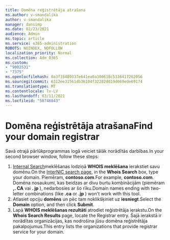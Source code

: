 ```yaml
---
title: Domēna reģistrētāja atrašana
ms.author: v-smandalika
author: v-smandalika
manager: dansimp
ms.date: 02/23/2021
audience: Admin
ms.topic: article
ms.service: o365-administration
ROBOTS: NOINDEX, NOFOLLOW
localization_priority: Normal
ms.collection: Adm_O365
ms.custom:
- "9002531"
- "7375"
ms.openlocfilehash: 0a3f35489337e641ea0a300618c5336417262056
ms.sourcegitcommit: 6312ee31561db36104f32282d019d069ede69174
ms.translationtype: MT
ms.contentlocale: lv-LV
ms.lasthandoff: 03/11/2021
ms.locfileid: "50746843"
---
```

# <a name="find-your-domain-registrar"></a><span data-ttu-id="9fbe4-102">Domēna reģistrētāja atrašana</span><span class="sxs-lookup"><span data-stu-id="9fbe4-102">Find your domain registrar</span></span>

<span data-ttu-id="9fbe4-103">Savā otrajā pārlūkprogrammas logā veiciet tālāk norādītās darbības.</span><span class="sxs-lookup"><span data-stu-id="9fbe4-103">In your second browser window, follow these steps:</span></span>

1. <span data-ttu-id="9fbe4-104">[Internal Search](https://lookup.icann.org/)meklēšanas lodziņā **WHOIS meklēšana** ierakstiet savu domēnu.</span><span class="sxs-lookup"><span data-stu-id="9fbe4-104">On the [InterNIC search page](https://lookup.icann.org/), in the **Whois Search** box, type your domain.</span></span> <span data-ttu-id="9fbe4-105">Piemēram, **contoso.com**.</span><span class="sxs-lookup"><span data-stu-id="9fbe4-105">For example, **contoso.com**.</span></span> <span data-ttu-id="9fbe4-106">Domēna nosaukumi, kas beidzas ar divu burtu kombinācijām (piemēram **,. CA** vai **. jp** ), nedarbosies ar šo rīku.</span><span class="sxs-lookup"><span data-stu-id="9fbe4-106">Domain names ending with two-letter combinations (like **.ca** or **.jp** ) won't work with this tool.</span></span>
2. <span data-ttu-id="9fbe4-107">Atlasiet opciju **domēns** un pēc tam noklikšķiniet uz **iesniegt**.</span><span class="sxs-lookup"><span data-stu-id="9fbe4-107">Select the **Domain** option, and then click **Submit**.</span></span>
3. <span data-ttu-id="9fbe4-108">Lapā **WHOIS meklēšanas rezultāti** atrodiet reģistrētāja ierakstu.</span><span class="sxs-lookup"><span data-stu-id="9fbe4-108">On the **Whois Search Results** page, locate the Registrar entry.</span></span> <span data-ttu-id="9fbe4-109">Šajā ierakstā ir norādītas organizācijas, kas nodrošina jūsu domēna reģistrētāja pakalpojumus.</span><span class="sxs-lookup"><span data-stu-id="9fbe4-109">This entry lists the organizations that provide registrar service for your domain.</span></span>
